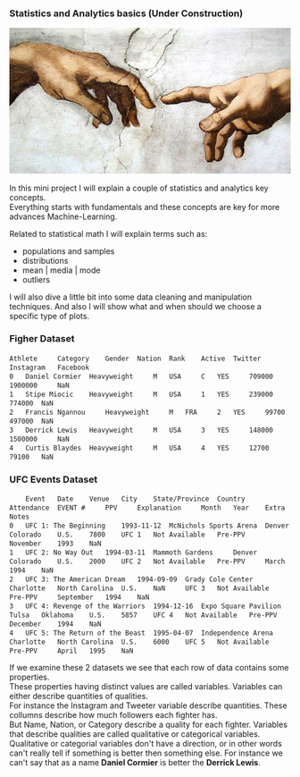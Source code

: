 ### Statistics and Analytics basics (Under Construction)

![Img](../assets/img/chapell.jpeg)

In this mini project I will explain a couple of statistics and analytics key concepts.  
Everything starts with fundamentals and these concepts are key for more advances Machine-Learning. 

Related to statistical math I will explain terms such as:

* populations and samples
* distributions
* mean | media | mode
* outliers

I will also dive a little bit into some data cleaning and manipulation techniques. And also I will show what and when should we choose a 
specific type of plots.

### Figher Dataset

```
Athlete 	Category 	Gender 	Nation 	Rank 	Active 	Twitter 	Instagram 	Facebook
0 	Daniel Cormier 	Heavyweight 	M 	USA 	C 	YES 	709000 	1900000 	NaN
1 	Stipe Miocic 	Heavyweight 	M 	USA 	1 	YES 	239000 	774000 	NaN
2 	Francis Ngannou 	Heavyweight 	M 	FRA 	2 	YES 	99700 	497000 	NaN
3 	Derrick Lewis 	Heavyweight 	M 	USA 	3 	YES 	148000 	1500000 	NaN
4 	Curtis Blaydes 	Heavyweight 	M 	USA 	4 	YES 	12700 	79100 	NaN
```

### UFC Events Dataset

```
 	Event 	Date 	Venue 	City 	State/Province 	Country 	Attendance 	EVENT # 	PPV 	Explanation 	Month 	Year 	Extra Notes
0 	UFC 1: The Beginning 	1993-11-12 	McNichols Sports Arena 	Denver 	Colorado 	U.S. 	7800 	UFC 1 	Not Available 	Pre-PPV 	November 	1993 	NaN
1 	UFC 2: No Way Out 	1994-03-11 	Mammoth Gardens 	Denver 	Colorado 	U.S. 	2000 	UFC 2 	Not Available 	Pre-PPV 	March 	1994 	NaN
2 	UFC 3: The American Dream 	1994-09-09 	Grady Cole Center 	Charlotte 	North Carolina 	U.S. 	NaN 	UFC 3 	Not Available 	Pre-PPV 	September 	1994 	NaN
3 	UFC 4: Revenge of the Warriors 	1994-12-16 	Expo Square Pavilion 	Tulsa 	Oklahoma 	U.S. 	5857 	UFC 4 	Not Available 	Pre-PPV 	December 	1994 	NaN
4 	UFC 5: The Return of the Beast 	1995-04-07 	Independence Arena 	Charlotte 	North Carolina 	U.S. 	6000 	UFC 5 	Not Available 	Pre-PPV 	April 	1995 	NaN
```

If we examine these 2 datasets we see that each row of data contains some properties.   
These properties having distinct values are called variables. Variables can either describe quantities of qualities.  
For instance the Instagram and Tweeter variable describe quantities. These collumns describe  how much followers each fighter has.  
But Name, Nation, or Category describe a quality for each fighter. Variables that describe qualities are called qualitative or categorical variables.    
Qualitative or categorial variables don't have a direction, or in other words can't really tell if something is better then something else. For instance we can't say that as a name **Daniel Cormier** is better the **Derrick Lewis**.

